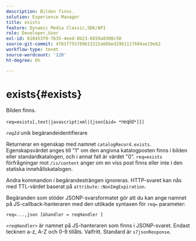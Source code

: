 ```yaml
---
description: Bilden finns.
solution: Experience Manager
title: exists
feature: Dynamic Media Classic,SDK/API
role: Developer,User
exl-id: 810453f0-7b35-4eed-8b23-6b59a8300c50
source-git-commit: 4f81f755789613222a66bed2961117604ae19e62
workflow-type: tm+mt
source-wordcount: '120'
ht-degree: 0%

---
```


# exists{#exists}

Bilden finns.

`req=exists[,text|javascript|xml|{json[&id= *`reqId`*]}]`

*`reqId`* unik begärandeidentifierare

Returnerar en egenskap med namnet `catalogRecord.exists`. Egenskapsvärdet anges till &quot;1&quot; om den angivna katalogposten finns i bilden eller standardkatalogen, och i annat fall är värdet &quot;0&quot;. `req=exists` förfrågningar mot `/is/content` anger om en viss post finns eller inte i den statiska innehållskatalogen.

Andra kommandon i begärandesträngen ignoreras. HTTP-svaret kan nås med TTL-värdet baserat på `attribute::NonImgExpiration`.

Begäranden som stöder JSONP-svarsformatet gör att du kan ange namnet på JS-callback-hanteraren med den utökade syntaxen för `req=` parameter:

`req=...,json [&handler = reqHandler ]`

`<reqHandler>` är namnet på JS-hanteraren som finns i JSONP-svaret. Endast tecknen a-z, A-Z och 0-9 tillåts. Valfritt. Standard är `s7jsonResponse`.

